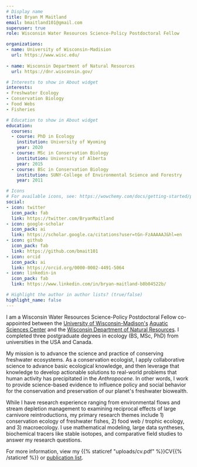```yaml
---
# Display name
title: Bryan M Maitland
email: bmaitland101@gmail.com
superuser: true
role: Wisconsin Water Resources Science-Policy Postdoctoral Fellow

organizations:
- name: University of Wisconsin-Madision
  url: https://www.wisc.edu/
  
- name: Wisconsin Department of Natural Resources
  url: https://dnr.wisconsin.gov/

# Interests to show in About widget
interests:
- Freshwater Ecology
- Conservation Biology
- Food Webs 
- Fisheries

# Education to show in About widget
education:
  courses:
  - course: PhD in Ecology
    institution: University of Wyoming
    year: 2020
  - course: MSc in Conservation Biology
    institution: University of Alberta
    year: 2015
  - course: BSc in Conservation Biology
    institution: SUNY-College of Environmental Science and Forestry
    year: 2011

# Icons
# For available icons, see: https://wowchemy.com/docs/getting-started/page-builder/#icons
social:
- icon: twitter
  icon_pack: fab
  link: https://twitter.com/BryanMaitland
- icon: google-scholar  
  icon_pack: ai
  link: https://scholar.google.ca/citations?user=tGn-FzAAAAAJ&hl=en
- icon: github
  icon_pack: fab
  link: https://github.com/bmait101
- icon: orcid
  icon_pack: ai
  link: https://orcid.org/0000-0002-4491-5064
- icon: linkedin-in
  icon_pack: fab
  link: https://www.linkedin.com/in/bryan-maitland-b8b04522b/

# Highlight the author in author lists? (true/false)
highlight_name: false
---
```


I am a Wisconsin Water Resources Science-Policy Postdoctoral Fellow co-appointed between the [University of Wisconsin-Madison's](https://www.wisc.edu/) [Aquatic Sciences Center](https://aqua.wisc.edu/) and the [Wisconsin Department of Natural Resources](https://dnr.wisconsin.gov/). I completed three postgraduate degrees in ecology (BS, MSc, PhD) from universities in the USA and Canada. 

My mission is to advance the science and practice of conserving freshwater ecosystems. As a conservation ecologist, I apply collaborative science to advance basic ecological knowledge, and then leverage that knowledge to develop actionable solutions to real-world problems that human activity has precipitated in the *Anthropocene*. In other words, I work to provide science-based evidence to influence policy and social behavior for the conservation and preservation of our planet's freshwater biowealth. 

While I have research experience ranging from environmental flows and stream depletion management to examining reciprocal effects of large carnivore reintroductions, my primary research themes include 1) conservation ecology of freshwater fishes, 2) food web / trophic ecology, and 3) macroecology. I use mathematical modeling, large data syntheses, biochemical tracers like stable isotopes, and comparative field studies to answer my research questions. 

For more information, view my {{% staticref "uploads/cv.pdf" %}}CV{{% /staticref %}} or [publication list](https://scholar.google.ca/citations?user=tGn-FzAAAAAJ&hl=en).
